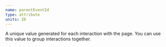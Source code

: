 ```yaml
---
name: parentEventId
type: attribute
units: ID
---
```


A unique value generated for each interaction with the page. You can use this value to group interactions together.